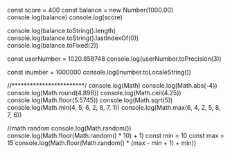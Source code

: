 const score = 400
const balance = new Number(1000.00)
console.log(balance)
console.log(score)

console.log(balance.toString().length)
console.log(balance.toString().lastIndexOf(0))
console.log(balance.toFixed(2))


const userNumber = 1020.858748
console.log(userNumber.toPrecision(3))


const inumber = 1000000
console.log(inumber.toLocaleString())


//************************/
console.log(Math)
console.log(Math.abs(-4))
console.log(Math.round(4.898))
console.log(Math.ceil(4.25))
console.log(Math.floor(5.5745))
console.log(Math.sqrt(5))
console.log(Math.min(4, 5, 6, 2, 8, 7, 1))
console.log(Math.max(6, 4, 2, 5, 8, 7, 6))



//math random
console.log(Math.random())
console.log(Math.floor(Math.random() * 10) + 1)
const min = 10
const max = 15
console.log(Math.floor(Math.random() * (max - min + 1) + min))
